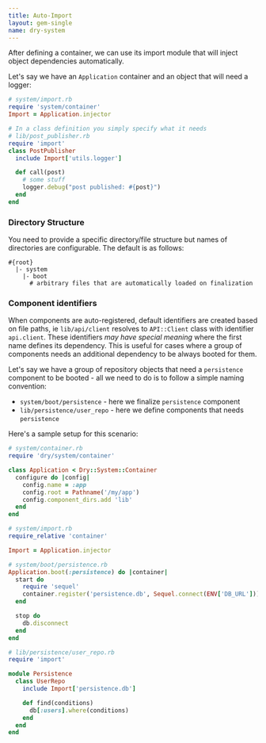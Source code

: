 ```yaml
---
title: Auto-Import
layout: gem-single
name: dry-system
---
```


After defining a container, we can use its import module that will inject object dependencies automatically.

Let's say we have an `Application` container and an object that will need a logger:

``` ruby
# system/import.rb
require 'system/container'
Import = Application.injector

# In a class definition you simply specify what it needs
# lib/post_publisher.rb
require 'import'
class PostPublisher
  include Import['utils.logger']

  def call(post)
    # some stuff
    logger.debug("post published: #{post}")
  end
end
```

### Directory Structure

You need to provide a specific directory/file structure but names of directories are configurable. The default is as follows:

```
#{root}
  |- system
    |- boot
      # arbitrary files that are automatically loaded on finalization
```

### Component identifiers

When components are auto-registered, default identifiers are created based on file paths, ie `lib/api/client` resolves to `API::Client` class with identifier `api.client`.
These identifiers *may have special meaning* where the first name defines its dependency. This is useful for cases where a group of components needs an additional dependency to be always booted for them.

Let's say we have a group of repository objects that need a `persistence` component to be booted - all we need to do is to follow a simple naming convention:

- `system/boot/persistence` - here we finalize `persistence` component
- `lib/persistence/user_repo` - here we define components that needs `persistence`

Here's a sample setup for this scenario:

``` ruby
# system/container.rb
require 'dry/system/container'

class Application < Dry::System::Container
  configure do |config|
    config.name = :app
    config.root = Pathname('/my/app')
    config.component_dirs.add 'lib'
  end
end

# system/import.rb
require_relative 'container'

Import = Application.injector

# system/boot/persistence.rb
Application.boot(:persistence) do |container|
  start do
    require 'sequel'
    container.register('persistence.db', Sequel.connect(ENV['DB_URL']))
  end

  stop do
    db.disconnect
  end
end

# lib/persistence/user_repo.rb
require 'import'

module Persistence
  class UserRepo
    include Import['persistence.db']

    def find(conditions)
      db[:users].where(conditions)
    end
  end
end
```
